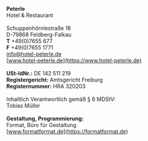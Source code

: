 **Peterle**  
Hotel & Restaurant
<br><br>
Schuppenhörnlestraße 18  
D-79868 Feldberg-Falkau  
**T** +49(0)7655 677  
**F** +49(0)7655 1771  
[info@hotel-peterle.de](mailto:info@hotel-peterle.de)  
[www.hotel-peterle.de](https://www.hotel-peterle.de)
<br><br>
**USt-IdNr.:** DE 142 511 219  
**Registergericht:** Amtsgericht Freiburg  
**Registernummer:** HRA 320203
<br><br>
Inhaltlich Verantwortlich gemäß § 6 MDStV:  
Tobias Müller
<br><br>
**Gestaltung, Programmierung:**  
Format, Büro für Gestaltung  
[www.formatformat.de](https://formatformat.de)
<br><br>
